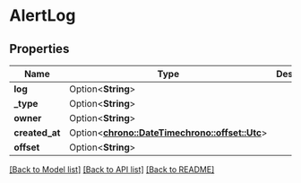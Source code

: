 # AlertLog

## Properties

Name | Type | Description | Notes
------------ | ------------- | ------------- | -------------
**log** | Option<**String**> |  | [optional]
**_type** | Option<**String**> |  | [optional]
**owner** | Option<**String**> |  | [optional]
**created_at** | Option<[**chrono::DateTime<chrono::offset::Utc>**](chrono::DateTime<chrono::offset::Utc>.md)> |  | [optional]
**offset** | Option<**String**> |  | [optional]

[[Back to Model list]](../README.md#documentation-for-models) [[Back to API list]](../README.md#documentation-for-api-endpoints) [[Back to README]](../README.md)



